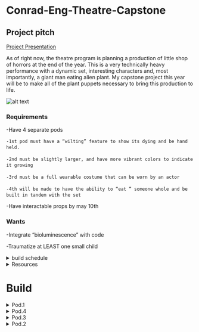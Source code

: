 # Conrad-Eng-Theatre-Capstone

## Project pitch



[Project Presentation](https://docs.google.com/presentation/d/1iXmvU82mosjtG8wZw2aXcDX5GKvR7SZYwwKy2Fu6weY/edit#slide=id.gee834ea57d_0_261)

As of right now, the theatre program is planning a production of little shop of horrors at the end of the year. This is a very technically heavy performance with a dynamic set, interesting characters and, most importantly, a giant man eating alien plant.  My capstone project this year will be to make all of the plant puppets necessary to bring this production to life.

![alt text](https://i.pinimg.com/600x315/9f/67/97/9f67975b3585d1a3a8ef9df3b01a4497.jpg)

### Requirements 

-Have 4 separate pods

    -1st pod must have a “wilting” feature to show its dying and be hand held.

    -2nd must be slightly larger, and have more vibrant colors to indicate it growing

    -3rd must be a full wearable costume that can be worn by an actor

    -4th will be made to have the ability to “eat ” someone whole and be built in tandem with the set

-Have interactable props by may 10th

### Wants


-Integrate “bioluminescence” with code

-Traumatize at LEAST one small child




<details><summary>build schedule</summary>



I will be doing my best to divide my build schedule quarterly to get all four pods done.  I will also be delegateing a lot of work to Pd.3 Tech to account for the massive workload and my lack of a partner.  I will also be building the puppets in order of priority

1.  Pod.1, because I can finish it the fastest without consulting set design or pd.3 tech

2.  Pod.4, because its the most technical design

3.  Pod.3, because I want pod.4 done first

4.  Pod.2, because it can be entirley cut out of the play

</details>

<details><summary>Resources</summary>

[kreutinger puppets](https://www.youtube.com/playlist?list=PLeYjVOvIFYr-4883if9ebeU3kZOiVAyfp)
    
[instructables, sketches](https://www.instructables.com/Building-Audrey-II-Introduction/)


</details>

# Build

<details><summary>Pod.1</summary>

Basing My design off of [Kreutinger puppets Pod.1 design](https://www.youtube.com/watch?v=Nt79_D4vAIA) 

![alt text](https://github.com/cheins48/Conrad-Eng-Theatre-Capstone/blob/main/Capture.PNG?raw=true)

### Build Updates

I have made cardboard linkages to prototype, they work great but still have a few problems.  theyre all a little more than 100mm wide when resting which i need to trim down if theyre gonna fit in a PVC pipe.  I'm also not happy with the arch, I want a more natural lean forward that Kreutinger's design has.

![alt text](https://github.com/cheins48/Conrad-Eng-Theatre-Capstone/blob/main/ezgif-4-ee58b607fb.gif?raw=true)
    
    10/11/2022
    
I have fully modeled the "pot" that holds the linkages and houses the plant. the pot is modeled after 4in PVC that mr miller generously donated.  I had to fiddle with the lengths of each of the linkages to allow it to fit inside of the pot. i cut out some of the smaleer ones out of acrylic, it was noticibly harder to actuate than the cardboard, and the top two linkages were measured wrong so ive had to go back and redesign them so they sit flat.  I also made a failed prototype for the head that im not even gonna discuss because of how little sense it made.
   
![alt text](https://github.com/cheins48/Conrad-Eng-Theatre-Capstone/blob/main/ezgif-3-25ce0f1361.gif?raw=true) 
    
the pot consists of 2 rings that rest on the interior, the bottom one will be screwed in place while the top one will be free spinning to allow for articulation and more poseability for the actor. they should both be finished priniting by the end of this period.

![alt text](https://github.com/cheins48/Conrad-Eng-Theatre-Capstone/blob/main/assembly2.PNG?raw=true) 


    10/18/2022
 this week I printed out the two rings and put them inside the 4in pipe.  right now the achor ring is held in with temporary 4:40 screws, but will be replaced with heated inserts.  the turning is smooth and im happy with the articulation with the linkages.  the biggest issue right now is actually fitting my hand into the pot and grabbing the bottom linkages, currently i have two offcut linkages just sorta dangaling in there, but i need a more ergonomic solution for an actor.  current solution seams to be a string with a loop on the end, but more experimenting is required.
 
 ![alt text](https://github.com/cheins48/Conrad-Eng-Theatre-Capstone/blob/main/ezgif-2-d8fb0f2d8a.gif?raw=true) 
 
    10/21/2022
   This week i forgot to press commit after i made my whole post,  so im writing it again 13 days later.  i made a prototype for the top jaw by heating and twisting 2 acrylic pieces, theyre held together with a rubberband.  the rubberbands tension is way to high, so im going to replace it with a spring or something else, and because the 2 jaw pieces were put on seperate sides of the linkage they are horribly misaligned.  I belived at the time of writing this that the solution to this was 3D printing the top and bottom jaw, but i instead laser cut them and superglued a piece of acrilic perpendicular to the base jaws.  all the nuts have been replaced with lock-nuts, and washers have been put between each linkage.  This has done wonders for the posablity of it.  
   
[ ![alt text](https://github.com/cheins48/Conrad-Eng-Theatre-Capstone/blob/main/ezgif.com-gif-maker.gif?raw=true)]
    
    11/3/2022
   this week I got the top jaw working.  I solved my previous issue of the bottom linkages by attaching them at the very ends of either one, creating a sort of V that I can easily grab the bottom of.  the top jaw was initially designed with the intention of having a spring or rubber band on the inside pulling it shut, however it proved to be difficult to open with the string, and the spring would often open the mouth because it was to long.  having a loose connection and just allowing the top jaw to close using the force of gravity proved to work perfectly fine.  the linkage for the top jaw kept intersecting with the nuts on the supporting linkages, preventing it from closing all the way, so I opted to use a rat tail file and just sanded out a groove for the nuts to rest rather than redesign, recut, and reglue the whole piece again.  
   
 ![alt text](https://github.com/cheins48/Conrad-Eng-Theatre-Capstone/blob/main/ezgif.com-gif-maker%20(1).gif?raw=true) 
 
</details>

    
<details><summary>Pod.4</summary>

    11/9/2022
   with the Pod.1 design having most all functional aspects taken care of, the time has come to pass my work onto pd.3 tech for them to work on detail work.  The design process for pod.4 has begun and im shifting my full focus to actuallising it.  after lots of research I have decided to base my design off of [feathurwurms](https://www.instructables.com/Building-Audrey-II-Phase-IV/) genius puppet.  I will be attaching the notes and images I found most useful from featherwurms instructable.
    
<details><summary>research images</summary>
    
![alt text](https://github.com/cheins48/Conrad-Eng-Theatre-Capstone/blob/main/F5ODJBGHD4VC5LC.jpg?raw=true) 
    
![alt text](https://raw.githubusercontent.com/cheins48/Conrad-Eng-Theatre-Capstone/main/FZM9RRUHD4VFS8H.webp)
    
![alt text](https://raw.githubusercontent.com/cheins48/Conrad-Eng-Theatre-Capstone/main/F7QW5PPHD4VLXJ2.webp)
    
![alt text](https://github.com/cheins48/Conrad-Eng-Theatre-Capstone/blob/main/WIN_20221109_11_35_19_Pro.jpg?raw=true)
    
</details>
        
the design is very human.  the frame is simply 2 pipes attached to a simple ramp at the bottom and a trapazoid with 2 eyelits at the top.  the top jaw is suspended by 2 strings attached to the eyelits on either side of the base frame to create a pivot point that the actor can easily move and manipulate.  suspending the bottom jaw is my current hangup.  making it stationary removes a lot of expression from the plant, as well as making it pottentially harder for an actor to get eaten.  but feathurwurms design apears to be using pure wizardry to hold it up.  my current solution (as seen in research image 4) is to replicate the top jaw fulcrum on the interior side of the top jaw.  my concern with this design is weight, and having potentiontial tangles with the rope.  mo rope, mo problems.  I have begun designing the ramp in CAD, but I plan on potentially using a kiddie slide instead, 1. because i can probably find one for free, and 2. because its fun. so i will not be posting my proggress on the CAD until I'm sure I will be using it.
    
    11/15/22
    
  Ive decided to start with a 1:12 miniature proof of concept to get my scale and proportions right before making the full scale model. This week I made the frame and top jaw, next i will make the bottom jaw and work out any kinks.  the top jaw is very front heavy, maybe add nuts as counterweight?
  
  ![alt text](https://github.com/cheins48/Conrad-Eng-Theatre-Capstone/blob/main/ezgif.com-gif-maker.gif?raw=true)
  
  
</details>

<details><summary>Pod.3</summary>

</details>

<details><summary>Pod.2</summary>

</details>

